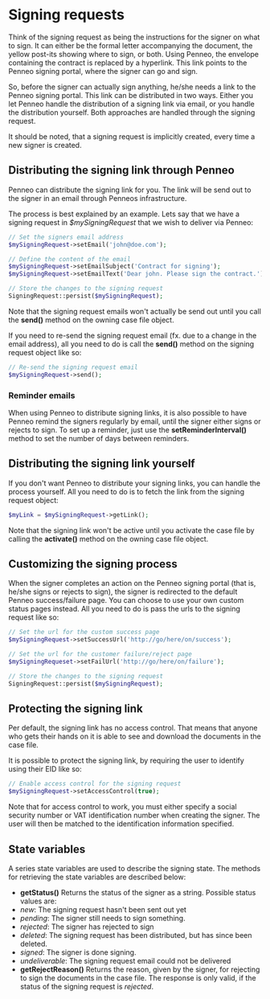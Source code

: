 # Signing requests
Think of the signing request as being the instructions for the signer on what to sign. It can either be the formal letter accompanying the document, the yellow post-its showing where to sign, or both. Using Penneo, the envelope containing the contract is replaced by a hyperlink. This link points to the Penneo signing portal, where the signer can go and sign.

So, before the signer can actually sign anything, he/she needs a link to the Penneo signing portal. This link can be distributed in two ways. Either you let Penneo handle the distribution of a signing link via email, or you handle the distribution yourself. Both approaches are handled through the signing request.

It should be noted, that a signing request is implicitly created, every time a new signer is created.

## Distributing the signing link through Penneo
Penneo can distribute the signing link for you. The link will be send out to the signer in an email through Penneos infrastructure.

The process is best explained by an example. Lets say that we have a signing request in _$mySigningRequest_ that we wish to deliver via Penneo:

```php
// Set the signers email address
$mySigningRequest->setEmail('john@doe.com');

// Define the content of the email
$mySigningRequest->setEmailSubject('Contract for signing');
$mySigningRequest->setEmailText('Dear john. Please sign the contract.');

// Store the changes to the signing request
SigningRequest::persist($mySigningRequest);
```

Note that the signing request emails won't actually be send out until you call the __send()__ method on the owning case file object.

If you need to re-send the signing request email (fx. due to a change in the email address), all you need to do is call the __send()__ method on the signing request object like so:

```php
// Re-send the signing request email
$mySigningRequest->send();
```

### Reminder emails
When using Penneo to distribute signing links, it is also possible to have Penneo remind the signers regularly by email, until the signer either signs or rejects to sign. To set up a reminder, just use the __setReminderInterval()__ method to set the number of days between reminders.

## Distributing the signing link yourself
If you don't want Penneo to distribute your signing links, you can handle the process yourself. All you need to do is to fetch the link from the signing request object:

```php
$myLink = $mySigningRequest->getLink();
```

Note that the signing link won't be active until you activate the case file by calling the __activate()__ method on the owning case file object.

## Customizing the signing process
When the signer completes an action on the Penneo signing portal (that is, he/she signs or rejects to sign), the signer is redirected to the default Penneo success/failure page. You can choose to use your own custom status pages instead. All you need to do is pass the urls to the signing request like so:

```php
// Set the url for the custom success page
$mySigningRequest->setSuccessUrl('http://go/here/on/success');

// Set the url for the customer failure/reject page
$mySigningRequeset->setFailUrl('http://go/here/on/failure');

// Store the changes to the signing request
SigningRequest::persist($mySigningRequest);
```

## Protecting the signing link
Per default, the signing link has no access control. That means that anyone who gets their hands on it is able to see and download the documents in the case file.

It is possible to protect the signing link, by requiring the user to identify using their EID like so:

```php
// Enable access control for the signing request
$mySigningRequest->setAccessControl(true);
```
Note that for access control to work, you must either specify a social security number or VAT identification number when creating the signer. The user will then be matched to the identification information specified.

## State variables
A series state variables are used to describe the signing state. The methods for retrieving the state variables are described below:

* __getStatus()__
Returns the status of the signer as a string. Possible status values are:
 * _new_: The signing request hasn't been sent out yet
 * _pending_: The signer still needs to sign something.
 * _rejected_: The signer has rejected to sign
 * _deleted_: The signing request has been distributed, but has since been deleted.
 * _signed_: The signer is done signing.
 * _undeliverable_: The signing request email could not be delivered
* __getRejectReason()__
Returns the reason, given by the signer, for rejecting to sign the documents in the case file. The response is only valid, if the status of the signing request is _rejected_.
